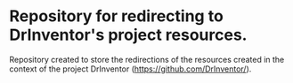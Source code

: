 Repository for redirecting to DrInventor's project resources.
===================

Repository created to store the redirections of the resources created in the context of the project DrInventor (https://github.com/DrInventor/). 
